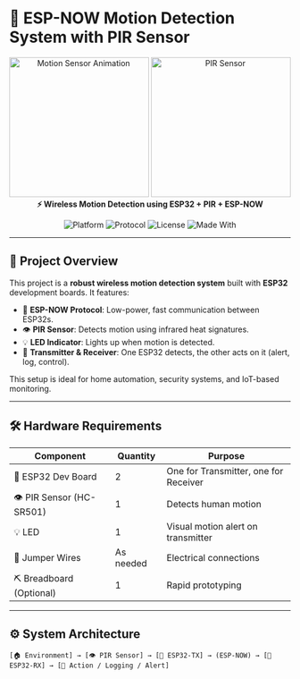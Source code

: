 # 🔧 ESP-NOW Motion Detection System with PIR Sensor

<p align="center">
  <img src="https://media.giphy.com/media/YTBj5drpNZF04/giphy.gif" width="250" alt="Motion Sensor Animation"/>
  <img src="https://upload.wikimedia.org/wikipedia/commons/thumb/f/f6/PIR_motion_detector_module.jpg/640px-PIR_motion_detector_module.jpg" width="250" alt="PIR Sensor"/>
  <br>
  <strong>⚡️ Wireless Motion Detection using ESP32 + PIR + ESP-NOW</strong>
</p>

<p align="center">
  <img alt="Platform" src="https://img.shields.io/badge/platform-ESP32-blue">
  <img alt="Protocol" src="https://img.shields.io/badge/protocol-ESP--NOW-critical">
  <img alt="License" src="https://img.shields.io/github/license/yourusername/espnow-motion-detector">
  <img alt="Made With" src="https://img.shields.io/badge/Made%20With-C%2B%2B-green">
</p>

---

## 🚀 Project Overview

This project is a **robust wireless motion detection system** built with **ESP32** development boards. It features:

- 📡 **ESP-NOW Protocol**: Low-power, fast communication between ESP32s.
- 👁️ **PIR Sensor**: Detects motion using infrared heat signatures.
- 💡 **LED Indicator**: Lights up when motion is detected.
- 🔀 **Transmitter & Receiver**: One ESP32 detects, the other acts on it (alert, log, control).

This setup is ideal for home automation, security systems, and IoT-based monitoring.

---

## 🛠️ Hardware Requirements

| Component             | Quantity | Purpose                                   |
|-----------------------|----------|-------------------------------------------|
| 🔲 ESP32 Dev Board     | 2        | One for Transmitter, one for Receiver     |
| 👁️ PIR Sensor (HC-SR501)| 1        | Detects human motion                      |
| 💡 LED                | 1        | Visual motion alert on transmitter        |
| 🔌 Jumper Wires        | As needed | Electrical connections                    |
| ⛏️ Breadboard (Optional)| 1        | Rapid prototyping                         |

---

## ⚙️ System Architecture

```plaintext
[🏠 Environment] → [👁️ PIR Sensor] → [📡 ESP32-TX] → (ESP-NOW) → [📡 ESP32-RX] → [🔔 Action / Logging / Alert]
